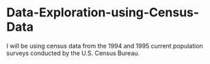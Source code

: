 # Data-Exploration-using-Census-Data
I will be using census data from the 1994 and 1995 current population surveys conducted by the U.S. Census Bureau. 
